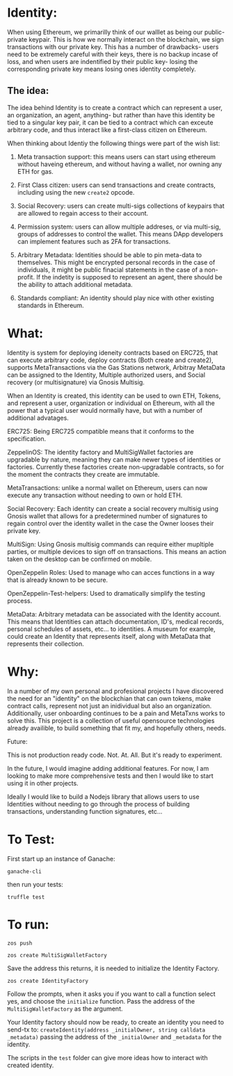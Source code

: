 # Identity: 

When using Ethereum, we primarilly think of our walllet as being our public-private keypair. This is how we normally interact on the blockchain, we sign transactions with our private key. This has a number of drawbacks- users need to be extremely careful with their keys, there is no backup incase of loss, and when users are indentified by their public key- losing the corresponding private key means losing ones identity completely. 

## The idea: 

The idea behind Identity is to create a contract which can represent a user, an organization, an agent, anything- but rather than have this identity be tied to a singular key pair, it can be tied to a contract which can exceute arbitrary code, and thus interact like a first-class citizen on Ethereum. 

When thinking about Identiy the following things were part of the wish list: 

1. Meta transaction support: this means users can start using ethereum without haveing ethereum, and without having a wallet, nor owning any ETH for gas. 

2. First Class citizen: users can send transactions and create contracts, including using the new `create2` opcode.

3. Social Recovery: users can create multi-sigs collections of keypairs that are allowed to regain access to their account. 

4. Permission system: users can allow multiple addreses, or via multi-sig, groups of addresses to control the wallet. This means DApp developers can implement features such as 2FA for transactions. 

5. Arbitrary Metadata: Identities should be able to pin meta-data to themselves. This might be encrypted personal records in the case of individuals, it might be public finacial statements in the case of a non-profit. If the indetity is supposed to represent an agent, there should be the ability to attach additional metadata. 

6. Standards compliant: An identity should play nice with other existing standards in Ethereum.

# What: 

Identity is system for deploying ideneity contracts based on ERC725, that can execute arbitrary code, deploy contracts (Both create and create2), supports MetaTransactions via the Gas Stations network, Arbitray MetaData can be assigned to the Identity, Multiple authorized users, and Social recovery (or multisignature) via Gnosis Multisig. 

When an Identity is created, this identity can be used to own ETH, Tokens, and represent a user, organization or individual on Ethereum, with all the power that a typical user would normally have, but with a number of additional advatages. 

ERC725: Being ERC725 compatible means that it conforms to the specification. 

ZeppelinOS: The identity factory and MultiSigWallet factories are upgradable by nature, meaning they can make newer types of identities or factories. Currently these factories create non-upgradable contracts, so for the moment the contracts they create are immutable. 

MetaTransactions: unlike a normal wallet on Ethereum, users can now execute any transaction without needing to own or hold ETH.

Social Recovery: Each identity can create a social recovery multisig using Gnosis wallet that allows for a predetermined number of signatures to regain control over the identity wallet in the case the Owner looses their private key.

MultiSign: Using Gnosis multisig commands can require either mupltiple parties, or multiple devices to sign off on transactions. This means an action taken on the desktop can be confirmed on mobile. 

OpenZeppelin Roles: Used to manage who can acces functions in a way that is already known to be secure. 

OpenZeppelin-Test-helpers: Used to dramatically simplify the testing process. 

MetaData: Arbitrary metadata can be associated with the Identity account. This means that Identities can attach documentation, ID's, medical records, personal schedules of assets, etc... to identities. A museum for example, could create an Identity that represents itself, along with MetaData that represents their collection. 

# Why: 

In a number of my own personal and profesional projects I have discovered the need for an "identity" on the blockchian that can own tokens, make contract calls, represent not just an inidividual but also an organization. Additionally, user onboarding continues to be a pain and MetaTxns works to solve this. This project is a collection of useful opensource technologies already availible, to build something that fit my, and hopefully others, needs. 

Future: 

This is not production ready code. Not. At. All. But it's ready to experiment. 

In the future, I would imagine adding additional features. For now, I am looking to make more comprehensive tests and then I would like to start using it in other projects. 

Ideally I would like to build a Nodejs library that allows users to use Identities without needing to go through the process of building transactions, understanding function signatures, etc...

# To Test:

First start up an instance of Ganache:

`ganache-cli`

then run your tests: 

`truffle test`

# To run: 

`zos push`

`zos create MultiSigWalletFactory`

Save the address this returns, it is needed to initialize the Identity Factory.

`zos create IdentityFactory`

Follow the prompts, when it asks you if you want to call a function select yes, and choose the `initialize` function. Pass the address of the `MultiSigWalletFactory` as the argument. 

Your Identity factory should now be ready, to create an identity you need to send-tx to: `createIdentity(address _initialOwner, string calldata _metadata)` passing the address of the `_initialOwner` and `_metadata` for the identity. 

The scripts in the `test` folder can give more ideas how to interact with created identity. 





